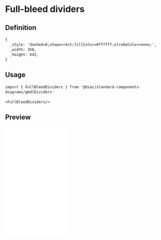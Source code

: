 # Full-bleed dividers

## Definition

```
{
  _style: 'dashed=0;shape=rect;fillColor=#ffffff;strokeColor=none;',
  _width: 358,
  _height: 642,
}
```

## Usage

```
import { FullBleedDividers } from '@diac/standard-components-diagrams/gmdlDividers'

<FullBleedDividers/>
```

## Preview

<img src="./full-bleed-dividers.png" width="200"/>
